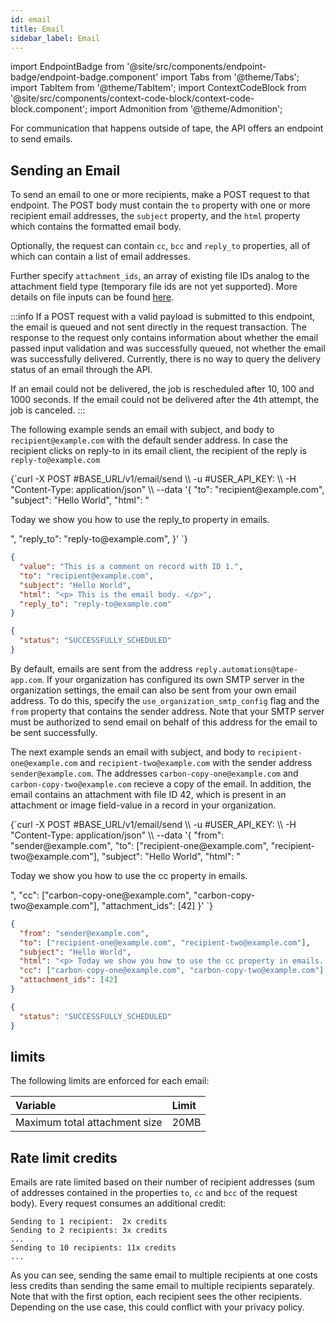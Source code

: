 ```yaml
---
id: email
title: Email
sidebar_label: Email
---
```


import EndpointBadge from '@site/src/components/endpoint-badge/endpoint-badge.component'
import Tabs from '@theme/Tabs';
import TabItem from '@theme/TabItem';
import ContextCodeBlock from '@site/src/components/context-code-block/context-code-block.component';
import Admonition from '@theme/Admonition';

For communication that happens outside of tape, the API offers an endpoint to send emails.

## Sending an Email

<EndpointBadge method="POST" url="https://api.tapeapp.com/v1/email/send" />

To send an email to one or more recipients, make a POST request to that endpoint. The POST body must contain the `to` property with one or more recipient email addresses, the `subject` property, and the `html` property which contains the formatted email body.

Optionally, the request can contain `cc`, `bcc` and `reply_to` properties, all of which can contain a list of email addresses.

Further specify `attachment_ids`, an array of existing file IDs analog to the attachment field type (temporary file ids are not yet supported). More details on file inputs can be found [here](/docs/api/resource/field-value/attachment).

:::info
If a POST request with a valid payload is submitted to this endpoint, the email is queued and not sent directly in the request transaction.
The response to the request only contains information about whether the email passed input validation and was successfully queued, not whether the email was successfully delivered.
Currently, there is no way to query the delivery status of an email through the API.

If an email could not be delivered, the job is rescheduled after 10, 100 and 1000 seconds. If the email could not be delivered after the 4th attempt, the job is canceled.
:::

The following example sends an email with subject, and body to `recipient@example.com` with the default sender address.
In case the recipient clicks on reply-to in its email client, the recipient of the reply is `reply-to@example.com`

<Tabs defaultValue="curl">

<TabItem value="curl" label="cURL">
<ContextCodeBlock language="shell" title='➡️      Request'>
{`curl -X POST #BASE_URL/v1/email/send  \\
  -u #USER_API_KEY: \\
  -H "Content-Type: application/json" \\
  --data '{
    "to": "recipient@example.com",
    "subject": "Hello World",
    "html": "<p> Today we show you how to use the reply_to property in emails. </p>",
    "reply_to": "reply-to@example.com",
}'
`}
</ContextCodeBlock>
</TabItem>

<TabItem value="json" label="JSON">

```json title="➡️      Request">
{
  "value": "This is a comment on record with ID 1.",
  "to": "recipient@example.com",
  "subject": "Hello World",
  "html": "<p> This is the email body. </p>",
  "reply_to": "reply-to@example.com"
}
```

</TabItem>
</Tabs>

```json title='⬅️      Response'
{
  "status": "SUCCESSFULLY_SCHEDULED"
}
```

By default, emails are sent from the address `reply.automations@tape-app.com`.
If your organization has configured its own SMTP server in the organization settings, the email can also be sent from your own email address. To do this, specify the `use_organization_smtp_config` flag and the `from` property that contains the sender address. Note that your SMTP server must be authorized to send email on behalf of this address for the email to be sent successfully.

The next example sends an email with subject, and body to `recipient-one@example.com` and `recipient-two@example.com` with the sender address `sender@example.com`.
The addresses `carbon-copy-one@example.com` and `carbon-copy-two@example.com` recieve a copy of the email.
In addition, the email contains an attachment with file ID 42, which is present in an attachment or image field-value in a record in your organization.

<Tabs defaultValue="curl">

<TabItem value="curl" label="cURL">
<ContextCodeBlock language="shell" title='➡️      Request'>
{`curl -X POST #BASE_URL/v1/email/send  \\
  -u #USER_API_KEY: \\
  -H "Content-Type: application/json" \\
  --data '{
    "from": "sender@example.com",
    "to": ["recipient-one@example.com", "recipient-two@example.com"],
    "subject": "Hello World",
    "html": "<p> Today we show you how to use the cc property in emails. </p>",
    "cc": ["carbon-copy-one@example.com", "carbon-copy-two@example.com"],
    "attachment_ids": [42]
}'
`}
</ContextCodeBlock>
</TabItem>

<TabItem value="json" label="JSON">

```json title="➡️      Request">
{
  "from": "sender@example.com",
  "to": ["recipient-one@example.com", "recipient-two@example.com"],
  "subject": "Hello World",
  "html": "<p> Today we show you how to use the cc property in emails. </p>",
  "cc": ["carbon-copy-one@example.com", "carbon-copy-two@example.com"],
  "attachment_ids": [42]
}
```

</TabItem>
</Tabs>

```json title='⬅️      Response'
{
  "status": "SUCCESSFULLY_SCHEDULED"
}
```

## limits

The following limits are enforced for each email:

| Variable                      | Limit |
| :---------------------------- | :---- |
| Maximum total attachment size | 20MB  |

## Rate limit credits

Emails are rate limited based on their number of recipient addresses (sum of addresses contained in the properties `to`, `cc` and `bcc` of the request body). Every request consumes an additional credit:

```
Sending to 1 recipient:  2x credits
Sending to 2 recipients: 3x credits
...
Sending to 10 recipients: 11x credits
...
```

As you can see, sending the same email to multiple recipients at one costs less credits than sending the same email to multiple recipients separately.
Note that with the first option, each recipient sees the other recipients. Depending on the use case, this could conflict with your privacy policy.
